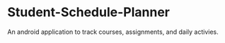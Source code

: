 # Student-Schedule-Planner
An android application to track courses, assignments, and daily activies.
